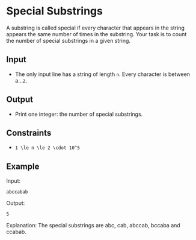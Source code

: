 # Special Substrings 

A substring is called special if every character that appears in the string appears the same number of times in the substring.
Your task is to count the number of special substrings in a given string.
## Input
- The only input line has a string of length ```n```. Every character is between a...z.
## Output
- Print one integer: the number of special substrings.
## Constraints

- ```1 \le n \le 2 \cdot 10^5```

## Example
Input:
```
abccabab
```

Output:
```
5
```

Explanation: The special substrings are abc, cab, abccab, bccaba and ccabab.

